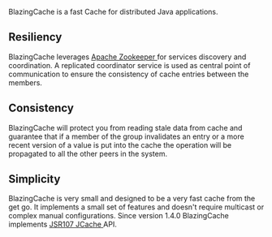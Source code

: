 <p class="intro">
BlazingCache is a fast Cache for distributed Java applications.
</p>

<h2>Resiliency</h2>
BlazingCache leverages <a href="http://zookeeper.apache.org/" >Apache Zookeeper </a>for services discovery and coordination. A replicated coordinator service is used as central point of communication to ensure the consistency of cache entries between the members.

<h2>Consistency</h2>
BlazingCache will protect you from reading stale data from cache and guarantee that if a member of the group invalidates an entry or a more recent version of a value is put into the cache the operation will be propagated to all the other peers in the system.

<h2>Simplicity</h2>
BlazingCache is very small and designed to be a very fast cache from the get go. It implements a small set of features and doesn't require multicast or complex manual configurations. Since version 1.4.0 BlazingCache implements <a href="https://jcp.org/en/jsr/detail?id=107" >JSR107 JCache </a>API.
 